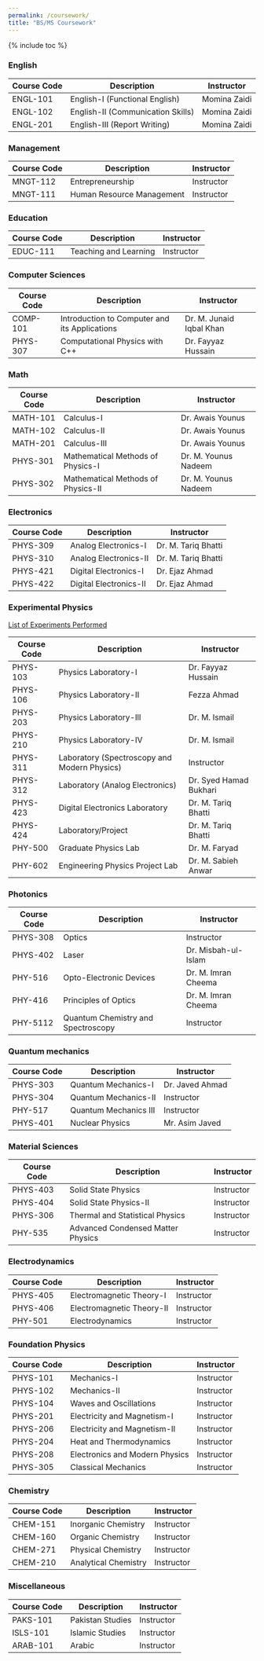 ```yaml
---
permalink: /coursework/
title: "BS/MS Coursework"
---
```

{% include toc %}


###  English

  | Course Code | Description |   Instructor    |
  | ----------- | ---------------------------------------- | ---------------- |
  | ENGL-101 | English-I (Functional English) | Momina Zaidi |
  | ENGL-102 | English-II (Communication Skills) | Momina Zaidi |
  | ENGL-201 | English-III (Report Writing) | Momina Zaidi |

###  Management

  | Course Code | Description |Instructor |
  | ----------- | ---------------------------------------- | ---------------- |
  | MNGT-112 | Entrepreneurship | Instructor |
  | MNGT-111 | Human Resource Management | Instructor |

###  Education

  | Course Code | Description |Instructor |
  | ----------- | ---------------------------------------- | ---------------- |
  | EDUC-111 | Teaching and Learning | Instructor |

###  Computer Sciences

  | Course Code | Description |Instructor |
  | ----------- | ---------------------------------------- | ---------------- |
  | COMP-101 | Introduction to Computer and its Applications | Dr. M. Junaid Iqbal Khan |
  | PHYS-307 | Computational Physics with C++ | Dr. Fayyaz Hussain |

###  Math

  | Course Code | Description |Instructor |
  | ----------- | ---------------------------------------- | ---------------- |
  | MATH-101 | Calculus-I | Dr. Awais Younus |
  | MATH-102 | Calculus-II | Dr. Awais Younus |
  | MATH-201 | Calculus-III | Dr. Awais Younus |
  | PHYS-301 | Mathematical Methods of Physics-I | Dr. M. Younus Nadeem |
  | PHYS-302 | Mathematical Methods of Physics-II | Dr. M. Younus Nadeem |

###  Electronics

  | Course Code | Description |Instructor |
  | ----------- | ---------------------------------------- | ---------------- |
  | PHYS-309 | Analog Electronics-I | Dr. M. Tariq Bhatti |
  | PHYS-310 | Analog Electronics-II | Dr. M. Tariq Bhatti |
  | PHYS-421 | Digital Electronics-I | 	Dr. Ejaz Ahmad |
  | PHYS-422 | Digital Electronics-II | 	Dr. Ejaz Ahmad |

###  Experimental Physics

<a href=/coursework/experiments>List of Experiments Performed</a>

  | Course Code | Description |Instructor |
  | ----------- | ---------------------------------------- | ---------------- |
  | PHYS-103 | Physics Laboratory-I | 	Dr. Fayyaz Hussain |
  | PHYS-106 | Physics Laboratory-II | Fezza Ahmad |
  | PHYS-203 | Physics Laboratory-Ill | Dr. M. Ismail |
  | PHYS-210 | Physics Laboratory-IV | Dr. M. Ismail |
  | PHYS-311 | Laboratory (Spectroscopy and Modern Physics) | Instructor |
  | PHYS-312 | Laboratory (Analog Electronics) | Dr. Syed Hamad Bukhari |
  | PHYS-423 | Digital Electronics Laboratory | Dr. M. Tariq Bhatti |
  | PHYS-424 | Laboratory/Project | Dr. M. Tariq Bhatti |
  | PHY-500 | Graduate Physics Lab | Dr. M. Faryad |
  | PHY-602 | Engineering Physics Project Lab | Dr. M. Sabieh Anwar |

### Photonics

  | Course Code | Description |Instructor |
  | ----------- | ---------------------------------------- | ---------------- |
  | PHYS-308 | Optics | Instructor |
  | PHYS-402 | Laser | Dr. Misbah-ul-Islam |
  | PHY-516 | Opto-Electronic Devices | Dr. M. Imran Cheema |
  | PHY-416 | Principles of Optics | Dr. M. Imran Cheema |
  | PHY-5112 | Quantum Chemistry and Spectroscopy | Instructor |

###  Quantum mechanics

  | Course Code | Description |Instructor |
  | ----------- | ---------------------------------------- | ---------------- |
  | PHYS-303 | Quantum Mechanics-I | Dr. Javed Ahmad |
  | PHYS-304 | Quantum Mechanics-II | Instructor |
  | PHY-517 | Quantum Mechanics III | Instructor |
  | PHYS-401 | Nuclear Physics | Mr. Asim Javed |

### Material Sciences

  | Course Code | Description |Instructor |
  | ----------- | ---------------------------------------- | ---------------- |
  | PHYS-403 | Solid State Physics | Instructor |
  | PHYS-404 | Solid State Physics-II | Instructor |
  | PHYS-306 | Thermal and Statistical Physics | Instructor |
  | PHY-535 | Advanced Condensed Matter Physics | Instructor |

### Electrodynamics

  | Course Code | Description |Instructor |
  | ----------- | ---------------------------------------- | ---------------- |
  | PHYS-405 | Electromagnetic Theory-I | Instructor |
  | PHYS-406 | Electromagnetic Theory-II | Instructor |
  | PHY-501 | Electrodynamics | Instructor |

### Foundation Physics

  | Course Code | Description |Instructor |
  | ----------- | ---------------------------------------- | ---------------- |
  | PHYS-101 | Mechanics-I | Instructor |
  | PHYS-102 | Mechanics-II | Instructor |
  | PHYS-104 | Waves and Oscillations | Instructor |
  | PHYS-201 | Electricity and Magnetism-I | Instructor |
  | PHYS-206 | Electricity and Magnetism-II | Instructor |
  | PHYS-204 | Heat and Thermodynamics | Instructor |
  | PHYS-208 | Electronics and Modern Physics | Instructor |
  | PHYS-305 | Classical Mechanics | Instructor |

###  Chemistry

  | Course Code | Description |Instructor |
  | ----------- | ---------------------------------------- | ---------------- |
  | CHEM-151 | Inorganic Chemistry | Instructor |
  | CHEM-160 | Organic Chemistry | Instructor |
  | CHEM-271 | Physical Chemistry | Instructor |
  | CHEM-210 | Analytical Chemistry | Instructor |

###  Miscellaneous

  | Course Code | Description |Instructor |
  | ----------- | ---------------------------------------- | ---------------- |
  | PAKS-101 | Pakistan Studies | Instructor |
  | ISLS-101 | Islamic Studies | Instructor |
  | ARAB-101 | Arabic | Instructor |
